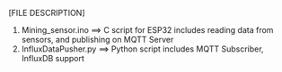 [FILE DESCRIPTION]
1) Mining_sensor.ino ==> C script for ESP32 includes reading data from sensors, and publishing on MQTT Server
2) InfluxDataPusher.py ==> Python script includes MQTT Subscriber, InfluxDB support 
